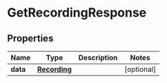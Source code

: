 

# GetRecordingResponse


## Properties

| Name | Type | Description | Notes |
|------------ | ------------- | ------------- | -------------|
|**data** | [**Recording**](Recording.md) |  |  [optional] |



